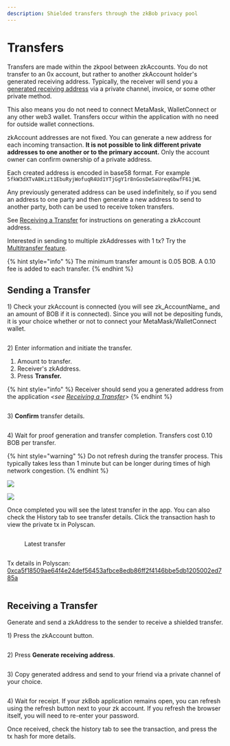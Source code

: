 ```yaml
---
description: Shielded transfers through the zkBob privacy pool
---
```


# Transfers

Transfers are made within the zkpool between zkAccounts. You do not transfer to an 0x account, but rather to another zkAccount holder's generated receiving address. Typically, the receiver will send you a [generated receiving address](../generate-a-secure-address.md) via a private channel, invoice, or some other private method.&#x20;

This also means you do not need to connect MetaMask, WalletConnect or any other web3 wallet. Transfers occur within the application with no need for outside wallet connections.

zkAccount addresses are not fixed. You can generate a new address for each incoming transaction. **It is not possible to link different private addresses to one another or to the primary account.** Only the account owner can confirm ownership of a private address.

Each created address is encoded in base58 format. For example `5fkW3dXTvA8Kizt1EbuRyjWofuqR4Ud1YTjGgY1r8nGosDeSaUreq6bwfF61jWL`

Any previously generated address can be used indefinitely, so if you send an address to one party and then generate a new address to send to another party, both can be used to receive token transfers.

See [Receiving a Transfer](./#receiving-a-transfer) for instructions on generating a zkAccount address.

Interested in sending to multiple zkAddresses with 1 tx? Try the [Multitransfer feature](multitransfers.md).

{% hint style="info" %}
The minimum transfer amount is 0.05 BOB. A 0.10 fee is added to each transfer.
{% endhint %}

## Sending a Transfer

1\) Check your zkAccount is connected (you will see zk_AccountName_ and an amount of BOB if it is connected). Since you will not be depositing funds, it is your choice whether or not to connect your MetaMask/WalletConnect wallet.

<figure><img src="../../.gitbook/assets/trans-1.png" alt=""><figcaption></figcaption></figure>

2\) Enter information and initiate the transfer.

1. Amount to transfer.
2. Receiver's zkAddress.
3. Press **Transfer.**

{% hint style="info" %}
Receiver should send you a generated address from the application _\<see_ [_Receiving a Transfer_](./#receiving-a-transfer)_>_
{% endhint %}

<figure><img src="../../.gitbook/assets/trans-2.png" alt=""><figcaption></figcaption></figure>

3\) **Confirm** transfer details.

<figure><img src="../../.gitbook/assets/trans-confirm.png" alt=""><figcaption></figcaption></figure>

4\) Wait for proof generation and transfer completion. Transfers cost 0.10 BOB per transfer.

{% hint style="warning" %}
Do not refresh during the transfer process. This typically takes less than 1 minute but can be longer during times of high network congestion.
{% endhint %}

![](../../.gitbook/assets/proof.png)

![](<../../.gitbook/assets/trans-completed (2).png>)

Once completed you will see the latest transfer in the app. You can also check the History tab to see transfer details. Click the transaction hash to view the private tx in Polyscan.

<figure><img src="../../.gitbook/assets/trans-end.png" alt=""><figcaption><p>Latest transfer</p></figcaption></figure>

<figure><img src="../../.gitbook/assets/history.png" alt=""><figcaption></figcaption></figure>

Tx details in Polyscan: [0xca5f18509ae64f4e24def56453afbce8edb86ff2f4146bbe5db1205002ed785a](https://polygonscan.com/tx/0xca5f18509ae64f4e24def56453afbce8edb86ff2f4146bbe5db1205002ed785a)

<figure><img src="../../.gitbook/assets/polyscan-deposit.png" alt=""><figcaption></figcaption></figure>

## Receiving a Transfer

Generate and send a zkAddress to the sender to receive a shielded transfer.

1\) Press the zkAccount button.

<figure><img src="../../.gitbook/assets/trans-1.png" alt=""><figcaption></figcaption></figure>

2\) Press **Generate receiving address**.

<figure><img src="../../.gitbook/assets/generate (1).png" alt=""><figcaption></figcaption></figure>

3\) Copy generated address and send to your friend via a private channel of your choice.

<figure><img src="../../.gitbook/assets/generate-copy.png" alt=""><figcaption></figcaption></figure>

4\) Wait for receipt. If your zkBob application remains open, you can refresh using the refresh button next to your zk account. If you refresh the browser itself, you will need to re-enter your password.

Once received, check the history tab to see the transaction, and press the tx hash for more details.

